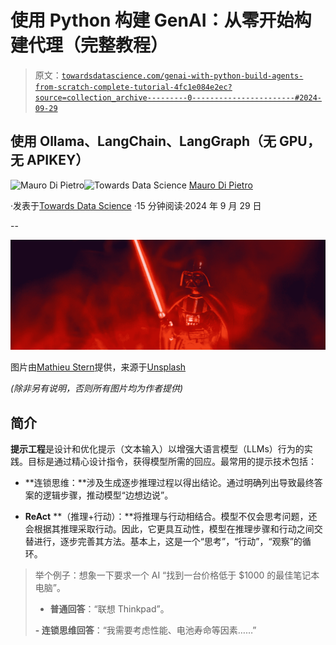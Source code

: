 # 使用 Python 构建 GenAI：从零开始构建代理（完整教程）

> 原文：[`towardsdatascience.com/genai-with-python-build-agents-from-scratch-complete-tutorial-4fc1e084e2ec?source=collection_archive---------0-----------------------#2024-09-29`](https://towardsdatascience.com/genai-with-python-build-agents-from-scratch-complete-tutorial-4fc1e084e2ec?source=collection_archive---------0-----------------------#2024-09-29)

## 使用 Ollama、LangChain、LangGraph（无 GPU，无 APIKEY）

[](https://maurodp.medium.com/?source=post_page---byline--4fc1e084e2ec--------------------------------)![Mauro Di Pietro](https://maurodp.medium.com/?source=post_page---byline--4fc1e084e2ec--------------------------------)[](https://towardsdatascience.com/?source=post_page---byline--4fc1e084e2ec--------------------------------)![Towards Data Science](https://towardsdatascience.com/?source=post_page---byline--4fc1e084e2ec--------------------------------) [Mauro Di Pietro](https://maurodp.medium.com/?source=post_page---byline--4fc1e084e2ec--------------------------------)

·发表于[Towards Data Science](https://towardsdatascience.com/?source=post_page---byline--4fc1e084e2ec--------------------------------) ·15 分钟阅读·2024 年 9 月 29 日

--

![](img/a4b4f821b7e226c94d46a7574097b60f.png)

图片由[Mathieu Stern](https://unsplash.com/@mathieustern?utm_source=medium&utm_medium=referral)提供，来源于[Unsplash](https://unsplash.com/?utm_source=medium&utm_medium=referral)

*(除非另有说明，否则所有图片均为作者提供)*

## 简介

**提示工程**是设计和优化提示（文本输入）以增强大语言模型（LLMs）行为的实践。目标是通过精心设计指令，获得模型所需的回应。最常用的提示技术包括：

+   **连锁思维：**涉及生成逐步推理过程以得出结论。通过明确列出导致最终答案的逻辑步骤，推动模型“边想边说”。

+   **ReAct** **（推理+行动）：**将推理与行动相结合。模型不仅会思考问题，还会根据其推理采取行动。因此，它更具互动性，模型在推理步骤和行动之间交替进行，逐步完善其方法。基本上，这是一个“思考”，“行动”，“观察”的循环。

> 举个例子：想象一下要求一个 AI “找到一台价格低于 $1000 的最佳笔记本电脑”。
> 
> - **普通回答**：“联想 Thinkpad”。
> 
> **- 连锁思维回答**：“我需要考虑性能、电池寿命等因素……”
